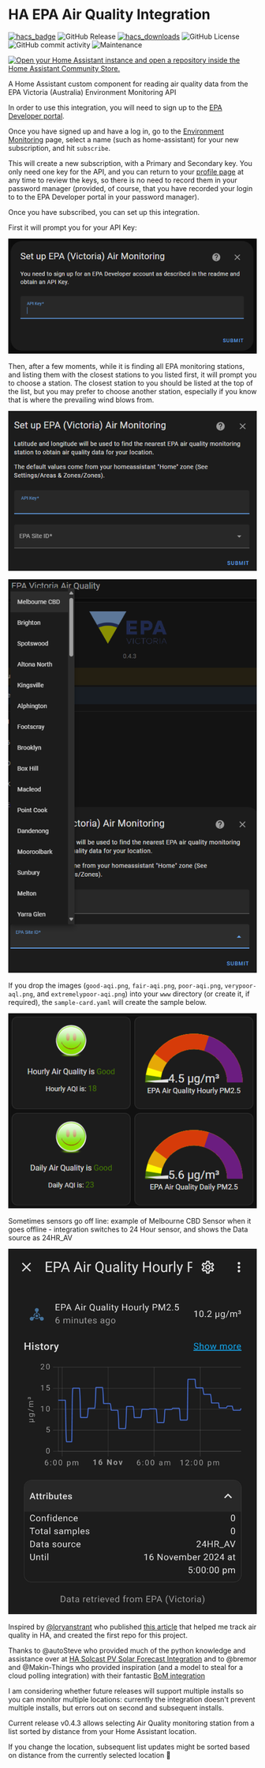 # HA EPA Air Quality Integration

[![hacs_badge](https://img.shields.io/badge/HACS-Default-orange.svg?style=for-the-badge)](https://github.com/custom-components/hacs)
![GitHub Release](https://img.shields.io/github/v/release/BJReplay/EPA_AirQuality_HA?style=for-the-badge)
[![hacs_downloads](https://img.shields.io/github/downloads/BJReplay/EPA_AirQuality_HA/latest/total?style=for-the-badge)](https://github.com/BJReplay/EPA_AirQuality_HA/releases/latest)
![GitHub License](https://img.shields.io/github/license/BJReplay/EPA_AirQuality_HA?style=for-the-badge)
![GitHub commit activity](https://img.shields.io/github/commit-activity/y/BJReplay/EPA_AirQuality_HA?style=for-the-badge)
![Maintenance](https://img.shields.io/maintenance/yes/2025?style=for-the-badge)

[![Open your Home Assistant instance and open a repository inside the Home Assistant Community Store.](https://my.home-assistant.io/badges/hacs_repository.svg)](https://my.home-assistant.io/redirect/hacs_repository/?owner=BJReplay&repository=EPA_AirQuality_HA&category=integration)

A Home Assistant custom component for reading air quality data from the EPA Victoria (Australia) Environment Monitoring API

In order to use this integration, you will need to sign up to the [EPA Developer portal](https://portal.api.epa.vic.gov.au/).

Once you have signed up and have a log in, go to the [Environment Monitoring](https://portal.api.epa.vic.gov.au/product#product=environment-monitoring) page, select a name (such as home-assistant) for your new subscription, and hit `subscribe`.

This will create a new subscription, with a Primary and Secondary key.  You only need one key for the API, and you can return to your [profile page](https://portal.api.epa.vic.gov.au/profile) at any time to review the keys, so there is no need to record them in your password manager (provided, of course, that you have recorded your login to to the EPA Developer portal in your password manager).

Once you have subscribed, you can set up this integration.

First it will prompt you for your API Key:

[<img src="https://github.com/BJReplay/EPA_AirQuality_HA/blob/main/.github/SCREENSHOTS/API_Key.png">](https://github.com/BJReplay/EPA_AirQuality_HA/blob/main/.github/SCREENSHOTS/API_Key.png)

Then, after a few moments, while it is finding all EPA monitoring stations, and listing them with the closest stations to you listed first, it will prompt you to choose a station.  The closest station to you should be listed at the top of the list, but you may prefer to choose another station, especially if you know that is where the prevailing wind blows from.

[<img src="https://github.com/BJReplay/EPA_AirQuality_HA/blob/main/.github/SCREENSHOTS/Choose_Location.png">](https://github.com/BJReplay/EPA_AirQuality_HA/blob/main/.github/SCREENSHOTS/Choose_Location.png)

[<img src="https://github.com/BJReplay/EPA_AirQuality_HA/blob/main/.github/SCREENSHOTS/Location_List.png">](https://github.com/BJReplay/EPA_AirQuality_HA/blob/main/.github/SCREENSHOTS/Location_List.png)

If you drop the images (`good-aqi.png`, `fair-aqi.png`, `poor-aqi.png`, `verypoor-aql.png`, and `extremelypoor-aqi.png`) into your `www` directory (or create it, if required), the `sample-card.yaml` will create the sample below.

[<img src="https://github.com/BJReplay/EPA_AirQuality_HA/blob/main/.github/SCREENSHOTS/sample_card.png">](https://github.com/BJReplay/EPA_AirQuality_HA/blob/main/.github/SCREENSHOTS/sample_card.png)

Sometimes sensors go off line: example of Melbourne CBD Sensor when it goes offline - integration switches to 24 Hour sensor, and shows the Data source as 24HR_AV

[<img src="https://github.com/BJReplay/EPA_AirQuality_HA/blob/main/.github/SCREENSHOTS/1HR_AV_Unavailable.png">](https://github.com/BJReplay/EPA_AirQuality_HA/blob/main/.github/SCREENSHOTS/1HR_AV_Unavailable.png)

Inspired by [@loryanstrant](https://github.com/loryanstrant) who published [this article](https://www.loryanstrant.com/2023/07/23/track-air-quality-with-home-assistant-and-epa-data/) that helped me track air quality in HA, and created the first repo for this project.

Thanks to @autoSteve who provided much of the python knowledge and assistance over at [HA Solcast PV Solar Forecast Integration](https://github.com/BJReplay/ha-solcast-solar) and to @bremor and @Makin-Things who provided inspiration (and a model to steal for a cloud polling integration) with their fantastic [BoM integration](https://github.com/bremor/bureau_of_meteorology)

I am considering whether future releases will support multiple installs so you can monitor multiple locations: currently the integration doesn't prevent multiple installs, but errors out on second and subsequent installs.

Current release v0.4.3 allows selecting Air Quality monitoring station from a list sorted by distance from your Home Assistant location.

If you change the location, subsequent list updates might be sorted based on distance from the currently selected location 🤣
